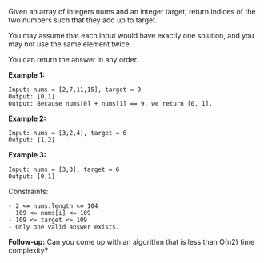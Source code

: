 Given an array of integers nums and an integer target, return indices of the two numbers such that they add up to target.

You may assume that each input would have exactly one solution, and you may not use the same element twice.

You can return the answer in any order.



<b>Example 1:</b> <br>
```
Input: nums = [2,7,11,15], target = 9
Output: [0,1]
Output: Because nums[0] + nums[1] == 9, we return [0, 1].
```

<b>Example 2:</b> <br>
```
Input: nums = [3,2,4], target = 6
Output: [1,2]
```

<b>Example 3:</b> <br>
```
Input: nums = [3,3], target = 6
Output: [0,1]
```

Constraints:
```
- 2 <= nums.length <= 104
- 109 <= nums[i] <= 109
- 109 <= target <= 109
- Only one valid answer exists.
```

<b>Follow-up:</b> Can you come up with an algorithm that is less than O(n2) time complexity?
